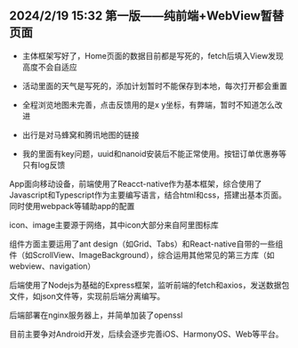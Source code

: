 ## **2024/2/19 15:32** 第一版——纯前端+WebView暂替页面

- 主体框架写好了，Home页面的数据目前都是写死的，fetch后填入View发现高度不会自适应

- 活动里面的天气是写死的，添加计划暂时不能保存到本地，每次打开都会重置

- 全程浏览地图未完善，点击反馈用的是x y坐标，有弊端，暂时不知道怎么改进

- 出行是对马蜂窝和腾讯地图的链接

- 我的里面有key问题，uuid和nanoid安装后不能正常使用。按钮订单优惠券等只有log反馈


App面向移动设备，前端使用了Reacct-native作为基本框架，综合使用了Javascript和Typescript作为主要编写语言，结合html和css，搭建出基本页面。同时使用webpack等辅助app的配置

icon、image主要源于网络，其中icon大部分来自阿里图标库

组件方面主要运用了ant design（如Grid、Tabs）和React-native自带的一些组件（如ScrollView、ImageBackground），综合运用其他常见的第三方库（如webview、navigation）

后端使用了Nodejs为基础的Express框架，监听前端的fetch和axios，发送数据包文件，如json文件等，实现前后端分离编写。

后端部署在nginx服务器上，并简单加装了openssl

目前主要争对Android开发，后续会逐步完善iOS、HarmonyOS、Web等平台。
